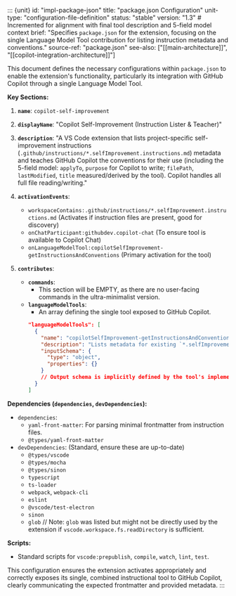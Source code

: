 ::: {unit}
id: "impl-package-json"
title: "package.json Configuration"
unit-type: "configuration-file-definition"
status: "stable"
version: "1.3" # Incremented for alignment with final tool description and 5-field model context
brief: "Specifies `package.json` for the extension, focusing on the single Language Model Tool contribution for listing instruction metadata and conventions."
source-ref: "package.json"
see-also: ["[[main-architecture]]", "[[copilot-integration-architecture]]"]

This document defines the necessary configurations within `package.json` to enable the extension's functionality, particularly its integration with GitHub Copilot through a single Language Model Tool.

**Key Sections:**

1.  **`name`**: `copilot-self-improvement`
2.  **`displayName`**: "Copilot Self-Improvement (Instruction Lister & Teacher)"
3.  **`description`**: "A VS Code extension that lists project-specific self-improvement instructions (`.github/instructions/*.selfImprovement.instructions.md`) metadata and teaches GitHub Copilot the conventions for their use (including the 5-field model: `applyTo`, `purpose` for Copilot to write; `filePath`, `lastModified`, `title` measured/derived by the tool). Copilot handles all full file reading/writing."
4.  **`activationEvents`**:
    *   `workspaceContains:.github/instructions/*.selfImprovement.instructions.md` (Activates if instruction files are present, good for discovery)
    *   `onChatParticipant:githubdev.copilot-chat` (To ensure tool is available to Copilot Chat)
    *   `onLanguageModelTool:copilotSelfImprovement-getInstructionsAndConventions` (Primary activation for the tool)

5.  **`contributes`**:
    *   **`commands`**:
        *   This section will be EMPTY, as there are no user-facing commands in the ultra-minimalist version.
    *   **`languageModelTools`**:
        *   An array defining the single tool exposed to GitHub Copilot.
        ```json
        "languageModelTools": [
          {
            "name": "copilotSelfImprovement-getInstructionsAndConventions",
            "description": "Lists metadata for existing `*.selfImprovement.instructions.md` files from the `.github/instructions/` directory (providing name, uri, filePath, applyTo, purpose, title, lastModified) AND provides detailed conventions for creating/managing these files, including the frontmatter fields Copilot should write (applyTo, purpose). Copilot should use this information to be aware of current instructions and to create or modify instruction files itself if requested by the user.",
            "inputSchema": {
              "type": "object",
              "properties": {}
            }
            // Output schema is implicitly defined by the tool's implementation (InstructionFileEntry[] and conventions string).
          }
        ]
        ```

**Dependencies (`dependencies`, `devDependencies`):**
*   `dependencies`:
    *   `yaml-front-matter`: For parsing minimal frontmatter from instruction files.
    *   `@types/yaml-front-matter`
*   `devDependencies`: (Standard, ensure these are up-to-date)
    *   `@types/vscode`
    *   `@types/mocha`
    *   `@types/sinon`
    *   `typescript`
    *   `ts-loader`
    *   `webpack`, `webpack-cli`
    *   `eslint`
    *   `@vscode/test-electron`
    *   `sinon`
    *   `glob` // Note: `glob` was listed but might not be directly used by the extension if `vscode.workspace.fs.readDirectory` is sufficient.

**Scripts:**
*   Standard scripts for `vscode:prepublish`, `compile`, `watch`, `lint`, `test`.

This configuration ensures the extension activates appropriately and correctly exposes its single, combined instructional tool to GitHub Copilot, clearly communicating the expected frontmatter and provided metadata.
:::